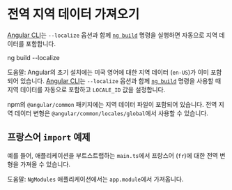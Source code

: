 # 전역 지역 데이터 가져오기

[Angular CLI][CliMain]는 `--localize` 옵션과 함께 [`ng build`][CliBuild] 명령을 실행하면 자동으로 지역 데이터를 포함합니다.

<!--todo: replace with docs-code -->

<docs-code language="shell">

ng build --localize

</docs-code>

도움말: Angular의 초기 설치에는 미국 영어에 대한 지역 데이터 \(`en-US`\)가 이미 포함되어 있습니다.
[Angular CLI][CliMain]는 `--localize` 옵션과 함께 [`ng build`][CliBuild] 명령을 사용할 때 지역 데이터를 자동으로 포함하고 `LOCALE_ID` 값을 설정합니다.

npm의 `@angular/common` 패키지에는 지역 데이터 파일이 포함되어 있습니다.
전역 지역 데이터 변형은 `@angular/common/locales/global`에서 사용할 수 있습니다.

## 프랑스어 `import` 예제

예를 들어, 애플리케이션을 부트스트랩하는 `main.ts`에서 프랑스어 \(`fr`\)에 대한 전역 변형을 가져올 수 있습니다.

<docs-code header="src/main.ts (지역 가져오기)" path="adev/src/content/examples/i18n/src/main.ts" visibleRegion="global-locale"/>

도움말: `NgModules` 애플리케이션에서는 `app.module`에서 가져옵니다.

[CliMain]: cli "CLI 개요 및 명령 참조 | Angular"
[CliBuild]: cli/build "ng build | CLI | Angular"